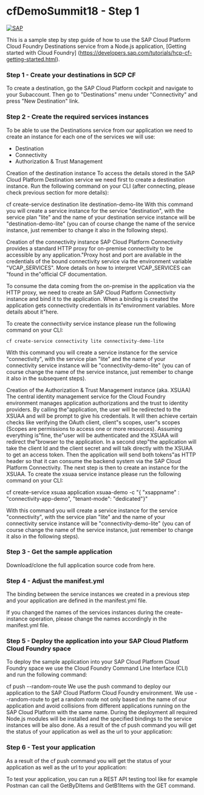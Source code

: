 # cfDemoSummit18 - Step 1
[![SAP](https://i.imgur.com/kkQTp3m.png)](https://cloudplatform.sap.com)

This is a sample step by step guide of how to use the SAP Cloud Platform Cloud Foundry Destinations service from a Node.js application, [Getting started with Cloud Foundry] (https://developers.sap.com/tutorials/hcp-cf-getting-started.html). 

### Step 1 - Create your destinations in SCP CF

To create a destination, go the SAP Cloud Platform cockpit and navigate to your Subaccount. Then go to "Destinations" menu under "Connectivity" and press "New Destination" link.

### Step 2 - Create the required services instances

To be able to use the Destinations service from our application we need to create an instance for each one of the services we will use:
 - Destination 
 - Connectivity
 - Authorization & Trust Management

Creation of the destination instance
To access the details stored in the SAP Cloud Platform Destination service we need first to create a destination instance.
Run the following command on your CLI (after connecting, please check previous section for more details):

cf create-service destination lite destination-demo-lite
With this command you will create a service instance for the service "destination", with the service plan "lite" and the name of your destination service instance will be "destination-demo-lite" (you can of course change the name of the service instance, just remember to change it also in the following steps).

Creation of the connectivity instance
SAP Cloud Platform Connectivity provides a standard HTTP proxy for on-premise connectivity to be accessible by any application."Proxy host and port are available in the credentials of the bound connectivity service via the environment variable "VCAP_SERVICES". More details on how to interpret VCAP_SERVICES can "found in the"official CF documentation.

To consume the data coming from the on-premise in the application via the HTTP proxy, we need to create an SAP Cloud Platform Connectivity instance and bind it to the application. When a binding is created the application gets connectivity credentials in its"environment variables. More details about it"here.

To create the connectivity service instance please run the following command on your CLI:

	cf create-service connectivity lite connectivity-demo-lite
With this command you will create a service instance for the service "connectivity", with the service plan "lite" and the name of your connectivity service instance will be "connectivity-demo-lite" (you can of course change the name of the service instance, just remember to change it also in the subsequent steps).

Creation of the Authorization & Trust Management instance (aka. XSUAA)
The central identity management service for the Cloud Foundry environment manages application authorizations and the trust to identity providers.
By calling the"application, the user will be redirected to the XSUAA and will be prompt to give his credentials. It will then achieve certain checks like verifying the OAuth client, client"s scopes, user"s scopes (Scopes are permissions to access one or more resources). Assuming everything is"fine, the"user will be authenticated and the XSUAA will redirect the"browser to the application.
In a second step"the application will take the client Id and the client secret and will talk directly with the XSUAA to get an access token. Then the application will send both tokens"as HTTP header so that it can consume the backend system via the SAP Cloud Platform Connectivity.
The next step is then to create an instance for the XSUAA. 
To create the xsuaa service instance please run the following command on your CLI:

cf create-service xsuaa application xsuaa-demo -c "{ "xsappname" : "connectivity-app-demo", "tenant-mode": "dedicated"}"

With this command you will create a service instance for the service "connectivity", with the service plan "lite" and the name of your connectivity service instance will be "connectivity-demo-lite" (you can of course change the name of the service instance, just remember to change it also in the following steps).

### Step 3 - Get the sample application 
Download/clone the full application source code from here.

### Step 4 - Adjust the manifest.yml 
The binding between the service instances we created in a previous step and your application are defined in the manifest.yml file. 
 
If you changed the names of the services instances during the create-instance operation, please change the names accordingly in the manifest.yml file.

### Step 5 - Deploy the application into your SAP Cloud Platform Cloud Foundry space
To deploy the sample application into your SAP Cloud Platform Cloud Foundry space we use the Cloud Foundry Command Line Interface (CLI) and run the following command:

cf push --random-route
We use the push command to deploy our application to the SAP Cloud Platform Cloud Foundry environment.
We use --random-route to get a random route not only based on the name of our application and avoid collisions from different applications running on the SAP Cloud Platform with the same name.
During the deployment all required Node.js modules will be installed and the specified bindings to the service instances will be also done.
As a result of the cf push command you will get the status of your application as well as the url to your application: 


### Step 6 - Test your application
As a result of the cf push command you will get the status of your application as well as the url to your application: 

To test your application, you can run a REST API testing tool like for example Postman can call the GetByDItems and GetB1Items with the GET command.
 

 



